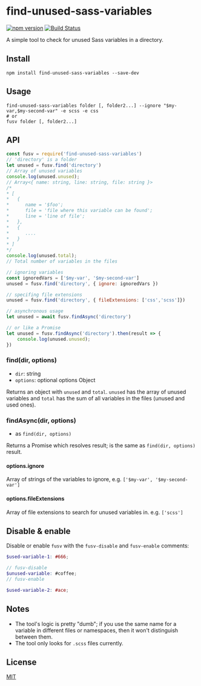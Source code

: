 # find-unused-sass-variables

[![npm version](https://img.shields.io/npm/v/find-unused-sass-variables)](https://www.npmjs.com/package/find-unused-sass-variables)
[![Build Status](https://img.shields.io/github/workflow/status/XhmikosR/find-unused-sass-variables/CI/main?label=CI&logo=github)](https://github.com/XhmikosR/find-unused-sass-variables/actions?query=workflow%3ACI+branch%3Amain)

A simple tool to check for unused Sass variables in a directory.

## Install

```shell
npm install find-unused-sass-variables --save-dev
```

## Usage

```shell
find-unused-sass-variables folder [, folder2...] --ignore "$my-var,$my-second-var" -e scss -e css
# or
fusv folder [, folder2...]
```

## API

```js
const fusv = require('find-unused-sass-variables')
// 'directory' is a folder
let unused = fusv.find('directory')
// Array of unused variables
console.log(unused.unused);
// Array<{ name: string, line: string, file: string }>
/*
* [
*   {
*      name = '$foo';
*      file = 'file where this variable can be found';
*      line = 'line of file';
*   },
*   {
*      ....
*   }
* ]
*/
console.log(unused.total);
// Total number of variables in the files

// ignoring variables
const ignoredVars = ['$my-var', '$my-second-var']
unused = fusv.find('directory', { ignore: ignoredVars })

// specifing file extensions
unused = fusv.find('directory', { fileExtensions: ['css','scss']})

// asynchronous usage
let unused = await fusv.findAsync('directory')

// or like a Promise
let unused = fusv.findAsync('directory').then(result => {
    console.log(unused.unused);
})

```

### find(dir, options)

* `dir`: string
* `options`: optional options Object

Returns an object with `unused` and `total`. `unused` has the array of unused variables and `total` has the sum of all variables in the files (unused and used ones).

### findAsync(dir, options)

* as `find(dir, options)`

Returns a Promise which resolves result; is the same as `find(dir, options)` result.


#### options.ignore

Array of strings of the variables to ignore, e.g. `['$my-var', '$my-second-var']`

#### options.fileExtensions

Array of file extensions to search for unused variables in. e.g. `['scss']`

## Disable & enable

Disable or enable `fusv` with the `fusv-disable` and `fusv-enable` comments:

```scss
$used-variable-1: #666;

// fusv-disable
$unused-variable: #coffee;
// fusv-enable

$used-variable-2: #ace;
```

## Notes

* The tool's logic is pretty "dumb"; if you use the same name for a variable in different files or namespaces,
  then it won't distinguish between them.
* The tool only looks for `.scss` files currently.

## License

[MIT](LICENSE)

